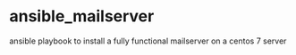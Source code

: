 # ansible_mailserver
ansible playbook to install a fully functional mailserver on a centos 7 server
